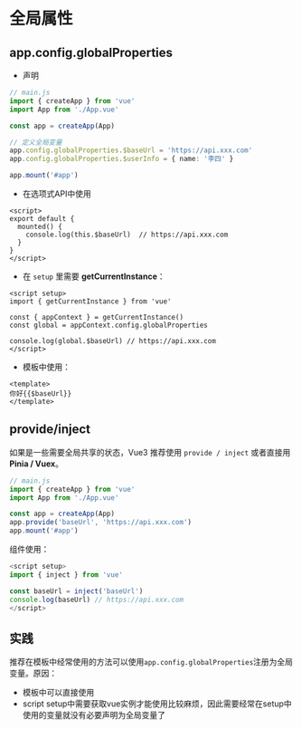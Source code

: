 # 全局属性

## app.config.globalProperties

- 声明

```ts [main.ts]
// main.js
import { createApp } from 'vue'
import App from './App.vue'

const app = createApp(App)

// 定义全局变量
app.config.globalProperties.$baseUrl = 'https://api.xxx.com'
app.config.globalProperties.$userInfo = { name: '李四' }

app.mount('#app')

```

- 在选项式API中使用

```vue
<script>
export default {
  mounted() {
    console.log(this.$baseUrl)  // https://api.xxx.com
  }
}
</script>
```

- 在 `setup` 里需要 **getCurrentInstance**：

```vue
<script setup>
import { getCurrentInstance } from 'vue'

const { appContext } = getCurrentInstance()
const global = appContext.config.globalProperties

console.log(global.$baseUrl) // https://api.xxx.com
</script>

```



- 模板中使用：

```vue
<template>
你好{{$baseUrl}}
</template>
```







## provide/inject

如果是一些需要全局共享的状态，Vue3 推荐使用 `provide / inject` 或者直接用 **Pinia / Vuex**。

```ts
// main.js
import { createApp } from 'vue'
import App from './App.vue'

const app = createApp(App)
app.provide('baseUrl', 'https://api.xxx.com')
app.mount('#app')

```

组件使用：

```ts
<script setup>
import { inject } from 'vue'

const baseUrl = inject('baseUrl')
console.log(baseUrl) // https://api.xxx.com
</script>

```

## 实践

推荐在模板中经常使用的方法可以使用`app.config.globalProperties`注册为全局变量。原因：

- 模板中可以直接使用
- script setup中需要获取vue实例才能使用比较麻烦，因此需要经常在setup中使用的变量就没有必要声明为全局变量了
